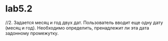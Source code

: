 # lab5.2
//2. Задается месяц и год двух дат. Пользователь вводит еще одну дату (месяц и год). Необходимо определить, пренадлежит ли эта дата задонному промежутку.

